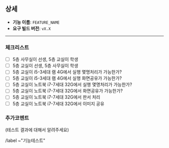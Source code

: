 ## 상세
- **기능 이름**: `FEATURE_NAME`
- **요구 빌드 버전**: `vX.X`

--------------------------------------------------------------------------------

### 체크리스트

- [ ] 5층 사무실이 선생, 5층 교실이 학생
- [ ] 5층 교실이 선생, 5층 사무실이 학생
- [ ] 5층 교실이 i5-3세대 램 4G에서 실행 몇명처리가 가능한가?
- [ ] 5층 교실이 i5-3세대 램 4G에서 실행 화면공유가 가능한가?
- [ ] 5층 교실이 노트북 i7-7세대 32G에서 실행 몇명처리가 가능한가?
- [ ] 5층 교실이 노트북 i7-7세대 32G에서 화면공유가 가능한가?
- [ ] 5층 교실이 노트북 i7-7세대 32G에서 판서 처리
- [ ] 5층 교실이 노트북 i7-7세대 32G에서 이미지 공유

### 추가코멘트

(테스트 결과에 대해서 알려주세요)

/label ~"기능테스트"
